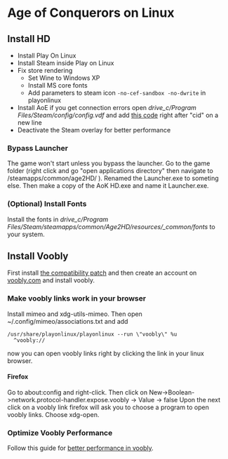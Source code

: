 # Age of Conquerors on Linux
## Install HD
- Install Play On Linux
- Install Steam inside Play on Linux
- Fix store rendering
    - Set Wine to Windows XP
    - Install MS core fonts
    - Add parameters to steam icon `-no-cef-sandbox -no-dwrite` in playonlinux
- Install AoE if you get connection errors open *drive_c/Program Files/Steam/config/config.vdf* and add [this code](config.vdf) right after "cid" on a new line
- Deactivate the Steam overlay for better performance
### Bypass Launcher
The game won't start unless you bypass the launcher.
Go to the game folder (right click and go "open applications directory" then navigate to /steamapps/common/age2HD/ ). 
Renamed the Launcher.exe to someting else. 
Then make a copy of the AoK HD.exe and name it Launcher.exe.
### (Optional) Install Fonts
Install the fonts in *drive_c/Program Files/Steam/steamapps/common/Age2HD/resources/_common/fonts* to your system.
## Install Voobly
First install [the compatibility patch](https://www.memberplus.net/) and then create an account on [voobly.com](https://www.voobly.com/) and install voobly.
### Make voobly links work in your browser
Install mimeo and xdg-utils-mimeo. Then open ~/.config/mimeo/associations.txt
and add

```
/usr/share/playonlinux/playonlinux --run \"voobly\" %u
  ^voobly://
```
now you can open voobly links right by clicking the link in your linux browser.

#### Firefox
Go to about:config and right-click. Then click on New->Boolean->network.protocol-handler.expose.voobly -> Value -> false
Upon the next click on a voobly link firefox will ask you to choose a program to open voobly links. Choose xdg-open.
### Optimize Voobly Performance
Follow this guide for [better performance in voobly](https://ageofnotes.com/resolve-issues/age-empires-2-max-performance-windows-10/).
